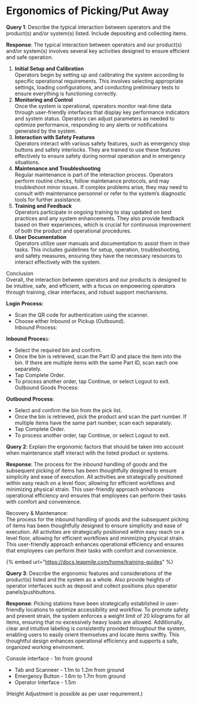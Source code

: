 # Ergonomics of Picking/Put Away

**Query 1**: Describe the typical interaction between operators and the product(s) and/or system(s) listed. Include depositing and collecting items.&#x20;

**Response**: The typical interaction between operators and our product(s) and/or system(s) involves several key activities designed to ensure efficient and safe operation.

1. **Initial Setup and Calibration**\
   Operators begin by setting up and calibrating the system according to specific operational requirements. This involves selecting appropriate settings, loading configurations, and conducting preliminary tests to ensure everything is functioning correctly.
2. **Monitoring and Control**\
   Once the system is operational, operators monitor real-time data through user-friendly interfaces that display key performance indicators and system status. Operators can adjust parameters as needed to optimize performance, responding to any alerts or notifications generated by the system.
3. **Interaction with Safety Features**\
   Operators interact with various safety features, such as emergency stop buttons and safety interlocks. They are trained to use these features effectively to ensure safety during normal operation and in emergency situations.
4. **Maintenance and Troubleshooting**\
   Regular maintenance is part of the interaction process. Operators perform routine checks, follow maintenance protocols, and may troubleshoot minor issues. If complex problems arise, they may need to consult with maintenance personnel or refer to the system’s diagnostic tools for further assistance.
5. **Training and Feedback**\
   Operators participate in ongoing training to stay updated on best practices and any system enhancements. They also provide feedback based on their experiences, which is crucial for continuous improvement of both the product and operational procedures.
6. **User Documentation**\
   Operators utilize user manuals and documentation to assist them in their tasks. This includes guidelines for setup, operation, troubleshooting, and safety measures, ensuring they have the necessary resources to interact effectively with the system.

Conclusion\
Overall, the interaction between operators and our products is designed to be intuitive, safe, and efficient, with a focus on empowering operators through training, clear interfaces, and robust support mechanisms.

**Login** **Process:**

* Scan the QR code for authentication using the scanner.
* Choose either Inbound or Pickup (Outbound).\
  Inbound Process:

**Inbound Proces**s:

* Select the required bin and confirm.
* Once the bin is retrieved, scan the Part ID and place the item into the bin. If there are multiple items with the same Part ID, scan each one separately.
* Tap Complete Order.
* To process another order, tap Continue, or select Logout to exit.\
  Outbound Goods Process:

**Outbound Process**:

* Select and confirm the bin from the pick list.
* Once the bin is retrieved, pick the product and scan the part number. If multiple items have the same part number, scan each separately.
* Tap Complete Order.
* To process another order, tap Continue, or select Logout to exit.

**Query 2**: Explain the ergonomic factors that should be taken into account when maintenance staff interact with the listed product or systems.&#x20;

**Response**: The process for the inbound handling of goods and the subsequent picking of items has been thoughtfully designed to ensure simplicity and ease of execution. All activities are strategically positioned within easy reach on a level floor, allowing for efficient workflows and minimizing physical strain. This user-friendly approach enhances operational efficiency and ensures that employees can perform their tasks with comfort and convenience.&#x20;

Recovery & Maintenance: \
The process for the inbound handling of goods and the subsequent picking of items has been thoughtfully designed to ensure simplicity and ease of execution. All activities are strategically positioned within easy reach on a level floor, allowing for efficient workflows and minimizing physical strain. This user-friendly approach enhances operational efficiency and ensures that employees can perform their tasks with comfort and convenience.

{% embed url="https://docs.leapmile.com/home/training-guides" %}

**Query 3**: Describe the ergonomic features and considerations of the product(s) listed and the system as a whole. Also provide heights of operator interfaces such as deposit and collect positions plus operator panels/pushbuttons.&#x20;

**Response**: Picking stations have been strategically established in user-friendly locations to optimize accessibility and workflow. To promote safety and prevent strain, the system enforces a weight limit of 20 kilograms for all items, ensuring that no excessively heavy loads are allowed. Additionally, clear and intuitive labeling is consistently provided throughout the system, enabling users to easily orient themselves and locate items swiftly. This thoughtful design enhances operational efficiency and supports a safe, organized working environment.&#x20;

Console interface - 1m from ground

* Tab and Scanneer - 1.1m to 1.2m from ground
* Emergency Button - 1.6m to 1.7m from ground
* Operator Interface - 1.5m

(Height Adjustment is possible as per user requirement.)

